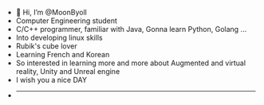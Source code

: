 - 👋 Hi, I’m @MoonByoll
- Computer Engineering student 
- C/C++ programmer, familiar with Java, Gonna learn Python, Golang ...
- Into developing linux skills
- Rubik's cube lover 
- Learning French and Korean
- So interested in learning more and more about Augmented and virtual reality, Unity and Unreal engine
- I wish you a nice DAY 
- **********************
